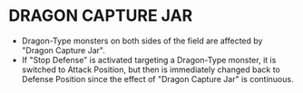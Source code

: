 # DRAGON CAPTURE JAR

*   Dragon-Type monsters on both sides of the field are affected by "Dragon Capture Jar".
*   If "Stop Defense" is activated targeting a Dragon-Type monster, it is switched to Attack Position, but then is immediately changed back to Defense Position since the effect of "Dragon Capture Jar" is continuous.
